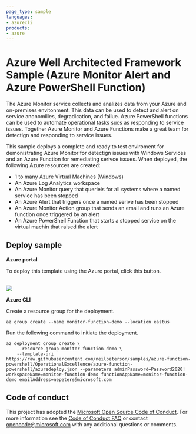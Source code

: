 ```yaml
--- 
page_type: sample
languages:
- azurecli
products:
- azure
---
```


# Azure Well Architected Framework Sample (Azure Monitor Alert and Azure PowerShell Function)

The Azure Monitor service collects and analizes data from your Azure and on-premises envitonment. This data can be used to detect and alert on service anonomilies, degradication, and failue. Azure PowerShell functions can be used to automate operational tasks sucs as responding to service issues. Together Azure Monitor and Azure Functions make a great team for detectign and responding to service issues.

This sample deploys a complete and ready to test enviroment for demonistrating Azure Monitor for detectign issues with Windows Services and an Azure Function for remediating serivce issues. When deployed, the following Azure resources are created:

- 1 to many Azure Virtual Machines (Windows)
- An Azure Log Analytics workspace
- An Azure Monitor query that querieis for all systems where a named service has been stopped
- An Azure Alert that triggers once a named serive has been stopped
- An Azure Monitor Action group that sends an email and runs an Azure function once triggered by an alert
- An Azure PowerShell Function that starts a stopped service on the virtual machin that raised the alert

## Deploy sample

**Azure portal**

To deploy this template using the Azure portal, click this button.

<br />

<a href="https://portal.azure.com/#create/Microsoft.Template/uri/https%3A%2F%2Fraw.githubusercontent.com%2Fneilpeterson%2Fsamples%2Fazure-function-powershell%2FOperationalExcellence%2Fazure-function-powershell%2Fazuredeploy.json" target="_blank">
    <img src="http://azuredeploy.net/deploybutton.png"/>
</a>  

**Azure CLI**

Create a resource group for the deployment.

```azurecli
az group create --name monitor-function-demo --location eastus
```

Run the following command to initiate the deployment.

```azurecli
az deployment group create \
    --resource-group monitor-function-demo \
    --template-uri https://raw.githubusercontent.com/neilpeterson/samples/azure-function-powershell/OperationalExcellence/azure-function-powershell/azuredeploy.json --parameters adminPassword=Password2020! workspaceName=monitor-function-demo functionAppName=monitor-function-demo emailAddress=nepeters@microsoft.com
```

## Code of conduct

This project has adopted the [Microsoft Open Source Code of Conduct](https://opensource.microsoft.com/codeofconduct/). For more information see the [Code of Conduct FAQ](https://opensource.microsoft.com/codeofconduct/faq/) or contact [opencode@microsoft.com](mailto:opencode@microsoft.com) with any additional questions or comments.
